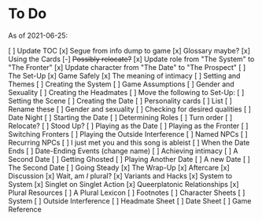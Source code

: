 # To Do

As of 2021-06-25:

[ ] Update TOC
[x] Segue from info dump to game
  [x] Glossary maybe?
[x] Using the Cards
  [-] ~~Possibly relocate?~~
  [x] Update role from "The System" to "The Fronter"
  [x] Update character from "The Date" to "The Prospect"
[ ] The Set-Up
  [x] Game Safely
    [x] The meaning of intimacy
  [ ] Setting and Themes
  [ ] Creating the System
    [ ] Game Assumptions
    [ ] Gender and Sexuality
  [ ] Creating the Headmates
  [ ] Move the following to Set-Up:
  [ ] Setting the Scene
  [ ] Creating the Date
    [ ] Personality cards 
      [ ] List
      [ ] Rename these
    [ ] Gender and sexuality
    [ ] Checking for desired qualities
[ ] Date Night
  [ ] Starting the Date
    [ ] Determining Roles
  [ ] Turn order
    [ ] Relocate?
  [ ] Stood Up?
  [ ] Playing as the Date
  [ ] Playing as the Fronter
    [ ] Switching Fronters
  [ ] Playing the Outside Interference
    [ ] Named NPCs
    [ ] Recurring NPCs
    [ ] I just met you and this song is ableist
  [ ] When the Date Ends
    [ ] Date-Ending Events (change name)
    [ ] Achieving intimacy
    [ ] A Second Date
    [ ] Getting Ghosted
  [ ] Playing Another Date
    [ ] A new Date
    [ ] The Second Date
    [ ] Going Steady
[x] The Wrap-Up
  [x] Aftercare
  [x] Discussion
  [x] Wait, am *I* plural?
[x] Variants and Hacks
  [x] System to System
  [x] Singlet on Singlet Action
  [x] Queerplatonic Relationships
[x] Plural Resources
[ ] A Plural Lexicon 
  [ ] Footnotes
[ ] Character Sheets
  [ ] System
  [ ] Outside Interference
  [ ] Headmate Sheet
  [ ] Date Sheet
  [ ] Game Reference


